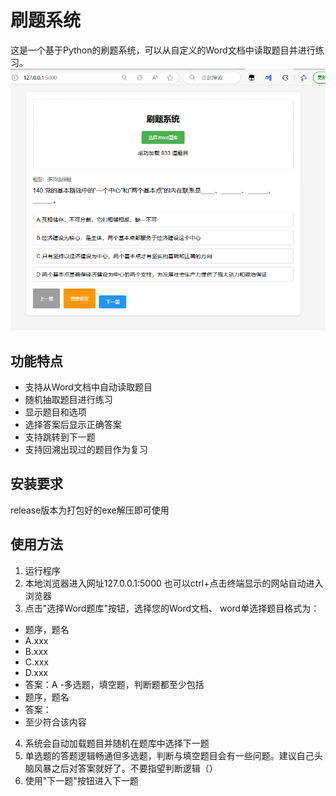 # 刷题系统

这是一个基于Python的刷题系统，可以从自定义的Word文档中读取题目并进行练习。
![image1](https://github.com/AvaliableEndless/Brush_qustion_system/blob/main/show.png)

## 功能特点

- 支持从Word文档中自动读取题目
- 随机抽取题目进行练习
- 显示题目和选项
- 选择答案后显示正确答案
- 支持跳转到下一题
- 支持回溯出现过的题目作为复习

## 安装要求
release版本为打包好的exe解压即可使用

## 使用方法
1. 运行程序
2. 本地浏览器进入网址127.0.0.1:5000
也可以ctrl+点击终端显示的网站自动进入浏览器
3. 点击"选择Word题库"按钮，选择您的Word文档、
word单选择题目格式为：
-   题序，题名
-   A.xxx
-   B.xxx
-   C.xxx
-   D.xxx
-   答案：A
-多选题，填空题，判断题都至少包括
-   题序，题名
-   答案：
-  至少符合该内容
4. 系统会自动加载题目并随机在题库中选择下一题
5. 单选题的答题逻辑畅通但多选题，判断与填空题目会有一些问题。建议自己头脑风暴之后对答案就好了。不要指望判断逻辑（）
6. 使用"下一题"按钮进入下一题

